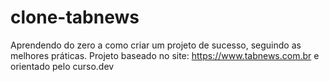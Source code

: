# clone-tabnews
Aprendendo do zero a como criar um projeto de sucesso, seguindo as melhores práticas. Projeto baseado no site: https://www.tabnews.com.br e orientado pelo curso.dev 
